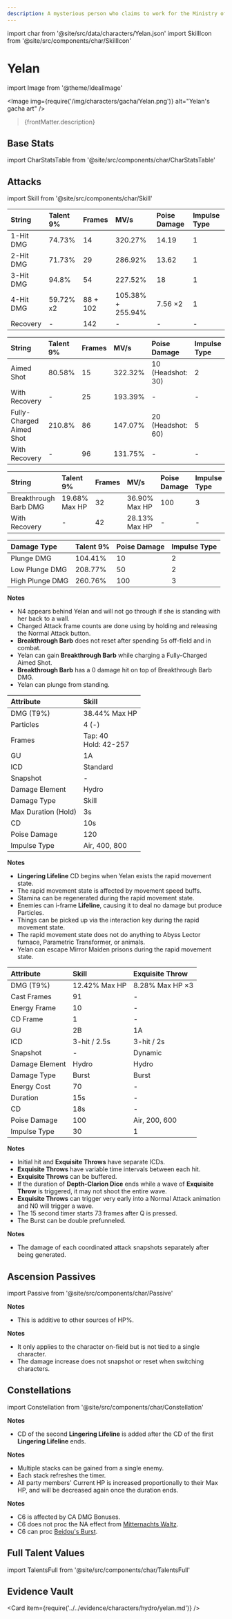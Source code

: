 ```yaml
---
description: A mysterious person who claims to work for the Ministry of Civil Affairs, but is a "non-entity" on the Ministry of Civil Affairs' list.
---
```


import char from '@site/src/data/characters/Yelan.json'
import SkillIcon from '@site/src/components/char/SkillIcon'

# Yelan

import Image from '@theme/IdealImage'

<Image img={require('/img/characters/gacha/Yelan.png')} alt="Yelan's gacha art" />
<blockquote>{frontMatter.description}</blockquote>

## Base Stats

import CharStatsTable from '@site/src/components/char/CharStatsTable'

<CharStatsTable char={char} />

## Attacks

import Skill from '@site/src/components/char/Skill'

<Tabs>
<TabItem value='na' label='Normal Attacks'>
<SkillIcon char={char} skill='na' />
<div class='talent-columns'>
<Skill char={char} skill='na' sectionFilter='Normal Attack' />

| String    | Talent 9% | Frames   | MV/s              | Poise Damage | Impulse Type |
| :-------- | :-------- | :------- | :---------------- | :----------- | :----------- |
| 1-Hit DMG | 74.73%    | 14       | 320.27%           | 14.19        | 1            |
| 2-Hit DMG | 71.73%    | 29       | 286.92%           | 13.62        | 1            |
| 3-Hit DMG | 94.8%     | 54       | 227.52%           | 18           | 1            |
| 4-Hit DMG | 59.72% x2 | 88 + 102 | 105.38% + 255.94% | 7.56 ×2      | 1            |
| Recovery  | -         | 142      | -                 | -            | -            |

</div>
<div class='talent-columns'>
<Skill char={char} skill='na' sectionFilter='Charged Attack' />

| String                   | Talent 9% | Frames | MV/s    | Poise Damage        | Impulse Type |
| :----------------------- | :-------- | :----- | :------ | :------------------ | :----------- |
| Aimed Shot               | 80.58%    | 15     | 322.32% | 10 \(Headshot: 30\) | 2            |
| With Recovery            | -         | 25     | 193.39% | -                   | -            |
| Fully-Charged Aimed Shot | 210.8%    | 86     | 147.07% | 20 \(Headshot: 60\) | 5            |
| With Recovery            | -         | 96     | 131.75% | -                   | -            |

</div>
<div class='talent-columns'>
<Skill char={char} skill='na' sectionFilter='Breakthrough' />

| String                | Talent 9%     | Frames | MV/s          | Poise Damage | Impulse Type |
| :-------------------- | :------------ | :----- | :------------ | :----------- | :----------- |
| Breakthrough Barb DMG | 19.68% Max HP | 32     | 36.90% Max HP | 100          | 3            |
| With Recovery         | -             | 42     | 28.13% Max HP | -            | -            |

</div>
<div class='talent-columns'>
<Skill char={char} skill='na' sectionFilter='Plunging Attack' />

| Damage Type     | Talent 9% | Poise Damage | Impulse Type |
| :-------------- | :-------- | :----------- | :----------- |
| Plunge DMG      | 104.41%   | 10           | 2            |
| Low Plunge DMG  | 208.77%   | 50           | 2            |
| High Plunge DMG | 260.76%   | 100          | 3            |

</div>

**Notes**

* N4 appears behind Yelan and will not go through if she is standing with her back to a wall.
* Charged Attack frame counts are done using by holding and releasing the Normal Attack button.
* **Breakthrough Barb** does not reset after spending 5s off-field and in combat.
* Yelan can gain **Breakthrough Barb** while charging a Fully-Charged Aimed Shot.
* **Breakthrough Barb** has a 0 damage hit on top of Breakthrough Barb DMG.
* Yelan can plunge from standing.

</TabItem>

<TabItem value='e' label='Skill'>
<SkillIcon char={char} skill='e' />
<div class='talent-columns'>
<Skill char={char} skill='e' />

| Attribute           | Skill                      |
| :------------------ | :------------------------- |
| DMG \(T9%\)         | 38.44% Max HP              |
| Particles           | 4 \(-\)                    |
| Frames              | Tap: 40 <br/> Hold: 42-257 |
| GU                  | 1A                         |
| ICD                 | Standard                   |
| Snapshot            | -                          |
| Damage Element      | Hydro                      |
| Damage Type         | Skill                      |
| Max Duration (Hold) | 3s                         |
| CD                  | 10s                        |
| Poise Damage        | 120                        |
| Impulse Type        | Air, 400, 800              |

</div>

**Notes**

* **Lingering Lifeline** CD begins when Yelan exists the rapid movement state.
* The rapid movement state is affected by movement speed buffs.
* Stamina can be regenerated during the rapid movement state.
* Enemies can i-frame **Lifeline**, causing it to deal no damage but produce Particles.
* Things can be picked up via the interaction key during the rapid movement state.
* The rapid movement state does not do anything to Abyss Lector furnace, Parametric Transformer, or animals.
* Yelan can escape Mirror Maiden prisons during the rapid movement state.

</TabItem>

<TabItem value='q' label='Burst'>
<SkillIcon char={char} skill='q' />
<div class='talent-columns'>
<Skill char={char} skill='q'/>

| Attribute      | Skill         | Exquisite Throw |
| :------------- | :------------ | :-------------- |
| DMG \(T9%\)    | 12.42% Max HP | 8.28% Max HP ×3 |
| Cast Frames    | 91            | -               |
| Energy Frame   | 10            | -               |
| CD Frame       | 1             | -               |
| GU             | 2B            | 1A              |
| ICD            | 3-hit / 2.5s  | 3-hit / 2s      |
| Snapshot       | -             | Dynamic         |
| Damage Element | Hydro         | Hydro           |
| Damage Type    | Burst         | Burst           |
| Energy Cost    | 70            | -               |
| Duration       | 15s           | -               |
| CD             | 18s           | -               |
| Poise Damage   | 100           | Air, 200, 600   |
| Impulse Type   | 30            | 1               |

</div>

**Notes**

* Initial hit and **Exquisite Throws** have separate ICDs.
* **Exquisite Throws** have variable time intervals between each hit.
* **Exquisite Throws** can be buffered.
* If the duration of **Depth-Clarion Dice** ends while a wave of **Exquisite Throw** is triggered, it may not shoot the entire wave.
* **Exquisite Throws** can trigger very early into a Normal Attack animation and N0 will trigger a wave.
* The 15 second timer starts 73 frames after Q is pressed.
* The Burst can be double prefunneled.

**Notes**

* The damage of each coordinated attack snapshots separately after being generated.

</TabItem>
</Tabs>

## Ascension Passives

import Passive from '@site/src/components/char/Passive'

<Tabs>
<TabItem value='passive' label='Passive'>
<Passive char={char} passive={2} />
</TabItem>

<TabItem value='a1' label='Ascension 1'>
<Passive char={char} passive={0} />

**Notes**

* This is additive to other sources of HP%.

</TabItem>

<TabItem value="a4" label="Ascension 4">
<Passive char={char} passive={1} />

**Notes**

* It only applies to the character on-field but is not tied to a single character.
* The damage increase does not snapshot or reset when switching characters.

</TabItem>
</Tabs>

## Constellations

import Constellation from '@site/src/components/char/Constellation'

<Tabs>
<TabItem value='c1' label='C1'>
<Constellation char={char} constellation={1} />

**Notes**

* CD of the second **Lingering Lifeline** is added after the CD of the first **Lingering Lifeline** ends.

</TabItem>

<TabItem value='c2' label='C2'>
<Constellation char={char} constellation={2} />
</TabItem>

<TabItem value='c3' label='C3'>
<Constellation char={char} constellation={3} />
</TabItem>

<TabItem value='c4' label='C4'>
<Constellation char={char} constellation={4} />

**Notes**

* Multiple stacks can be gained from a single enemy.
* Each stack refreshes the timer.
* All party members' Current HP is increased proportionally to their Max HP, and will be decreased again once the duration ends.

</TabItem>

<TabItem value='c5' label='C5'>
<Constellation char={char} constellation={5} />
</TabItem>

<TabItem value='c6' label='C6'>
<Constellation char={char} constellation={6} />

**Notes**

* C6 is affected by CA DMG Bonuses.
* C6 does not proc the NA effect from [Mitternachts Waltz](../../equipment/weapons/bows.md#mitternachts-waltz).
* C6 can proc [Beidou's Burst](../electro/beidou.md#attacks).

</TabItem>
</Tabs>

## Full Talent Values

import TalentsFull from '@site/src/components/char/TalentsFull'

<TalentsFull char={char}/>

## Evidence Vault

<Card item={require('../../evidence/characters/hydro/yelan.md')} />

